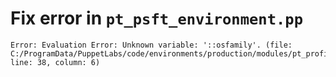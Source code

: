 # Fix error in `pt_psft_environment.pp`

```
Error: Evaluation Error: Unknown variable: '::osfamily'. (file: C:/ProgramData/PuppetLabs/code/environments/production/modules/pt_profile/manifests/pt_psft_environment.pp, line: 38, column: 6)
```
